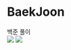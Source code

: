 # BaekJoon
백준 풀이<br/>
<img src="https://img.shields.io/badge/Java-orange?style=flat&logo=Java&logoColor=white"/>
<img src="https://img.shields.io/badge/C-blue?style=flat&logo=C&logoColor=white"/>
